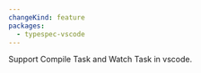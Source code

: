 ```yaml
---
changeKind: feature
packages:
  - typespec-vscode
---
```


Support Compile Task and Watch Task in vscode.
